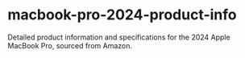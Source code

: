 # macbook-pro-2024-product-info
Detailed product information and specifications for the 2024 Apple MacBook Pro, sourced from Amazon.
